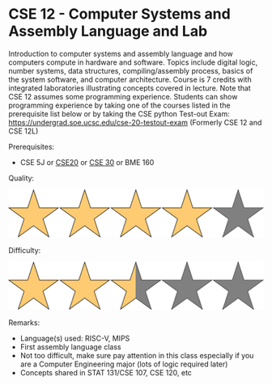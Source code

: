 # CSE 12 - Computer Systems and Assembly Language and Lab

Introduction to computer systems and assembly language and how computers compute in hardware and software. Topics include digital logic, number systems, data structures, compiling/assembly process, basics of the system software, and computer architecture. Course is 7 credits with integrated laboratories illustrating concepts covered in lecture. Note that CSE 12 assumes some programming experience. Students can show programming experience by taking one of the courses listed in the prerequisite list below or by taking the CSE python Test-out Exam: https://undergrad.soe.ucsc.edu/cse-20-testout-exam (Formerly CSE 12 and CSE 12L)

Prerequisites:

- CSE 5J or [CSE20](CSE20.md) or [CSE 30](CSE30.md) or BME 160

Quality: 

![](../Media/4star.png)

Difficulty: 

![](../Media/2_5star.png)

Remarks:

- Language(s) used: RISC-V, MIPS
- First assembly language class
- Not too difficult, make sure pay attention in this class especially if you are a Computer Engineering major (lots of logic required later)
- Concepts shared in STAT 131/CSE 107, CSE 120, etc